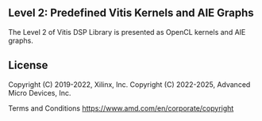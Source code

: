 ## Level 2: Predefined Vitis Kernels and AIE Graphs

The Level 2 of Vitis DSP Library is presented as OpenCL kernels and AIE graphs.


## License

 Copyright (C) 2019-2022, Xilinx, Inc.
 Copyright (C) 2022-2025, Advanced Micro Devices, Inc.

Terms and Conditions <https://www.amd.com/en/corporate/copyright>
